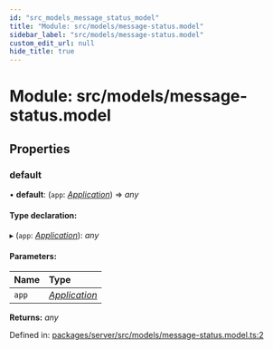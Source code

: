 ```yaml
---
id: "src_models_message_status_model"
title: "Module: src/models/message-status.model"
sidebar_label: "src/models/message-status.model"
custom_edit_url: null
hide_title: true
---
```


# Module: src/models/message-status.model

## Properties

### default

• **default**: (`app`: [*Application*](src_declarations.md#application)) => *any*

#### Type declaration:

▸ (`app`: [*Application*](src_declarations.md#application)): *any*

#### Parameters:

Name | Type |
:------ | :------ |
`app` | [*Application*](src_declarations.md#application) |

**Returns:** *any*

Defined in: [packages/server/src/models/message-status.model.ts:2](https://github.com/xr3ngine/xr3ngine/blob/66a84a950/packages/server/src/models/message-status.model.ts#L2)
